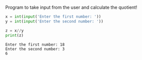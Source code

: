 Program to take input from the user and calculate the quotient!


```python
x = int(input('Enter the first number: '))
y = int(input('Enter the second number: '))

z = x//y
print(z)
```

    Enter the first number: 18
    Enter the second number: 3
    6
    
